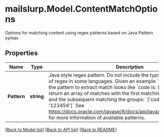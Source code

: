 # mailslurp.Model.ContentMatchOptions
Options for matching content using regex patterns based on Java Pattern syntax

## Properties

Name | Type | Description | Notes
------------ | ------------- | ------------- | -------------
**Pattern** | **string** | Java style regex pattern. Do not include the typical &#x60;/&#x60; at start or end of regex in some languages. Given an example &#x60;your code is: 12345&#x60; the pattern to extract match looks like &#x60;code is: (\\d{6})&#x60;. This will return an array of matches with the first matching the entire pattern and the subsequent matching the groups: &#x60;[&#39;code is: 123456&#39;, &#39;123456&#39;]&#x60; See https://docs.oracle.com/javase/8/docs/api/java/util/regex/Pattern.html for more information of available patterns. | 

[[Back to Model list]](../README#documentation-for-models) [[Back to API list]](../README#documentation-for-api-endpoints) [[Back to README]](../README)

